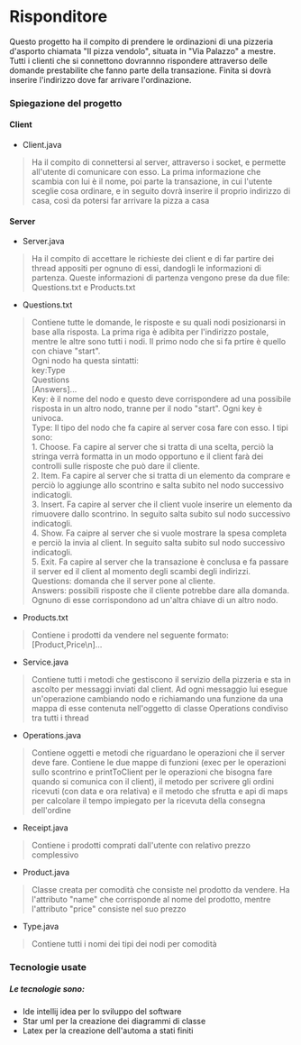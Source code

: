 # Risponditore
Questo progetto ha il compito di prendere le ordinazioni di una pizzeria d'asporto chiamata "Il pizza vendolo", situata in "Via Palazzo" a mestre. Tutti i clienti che si connettono dovrannno rispondere attraverso delle domande prestabilite che fanno parte della transazione. Finita si dovrà inserire l'indirizzo dove far arrivare l'ordinazione.

### Spiegazione del progetto
#### Client
* Client.java
> Ha il compito di connettersi al server, attraverso i socket, e permette all'utente di comunicare con esso. La prima informazione che scambia con lui è il nome, poi parte la transazione, in cui l'utente sceglie cosa ordinare, e in seguito dovrà inserire il proprio indirizzo di casa, così da potersi far arrivare la pizza a casa
#### Server
* Server.java
> Ha il compito di accettare le richieste dei client e di far partire dei thread appositi per ognuno di essi, dandogli le informazioni di partenza. Queste informazioni di partenza vengono prese da due file: Questions.txt e Products.txt

   * Questions.txt
   > Contiene tutte le domande, le risposte e su quali nodi posizionarsi in base alla risposta. La prima riga è adibita per l'indirizzo postale, mentre le altre sono tutti i nodi. Il primo nodo che si fa prtire è quello con chiave "start". <br />
   Ogni nodo ha questa sintatti: <br />
           key:Type <br />
                Questions <br />
                    [Answers]... <br />
    Key: è il nome del nodo e questo deve corrispondere ad una possibile risposta in un altro nodo, tranne per il nodo "start". Ogni key è univoca. <br />
    Type: Il tipo del nodo che fa capire al server cosa fare con esso. I tipi sono: <br />
        1. Choose. Fa capire al server che si tratta di una scelta, perciò la stringa verrà formatta in un modo opportuno e il client farà dei controlli sulle risposte che può dare il cliente. <br />
        2. Item. Fa capire al server che si tratta di un elemento da comprare e perciò lo aggiunge allo scontrino e salta subito nel nodo successivo indicatogli. <br />
        3. Insert. Fa capire al server che il client vuole inserire un elemento da rimuovere dallo scontrino. In seguito salta subito sul nodo successivo indicatogli. <br />
        4. Show. Fa caipre al server che si vuole mostrare la spesa completa e perciò la invia al client. In seguito salta subito sul nodo successivo indicatogli. <br />
        5. Exit. Fa capire al server che la transazione è conclusa e fa passare il server ed il client al momento degli scambi degli indirizzi. <br />
    Questions: domanda che il server pone al cliente. <br />
    Answers: possibili risposte che il cliente potrebbe dare alla domanda. Ognuno di esse corrispondono ad un'altra chiave di un altro nodo.

  * Products.txt
  > Contiene i prodotti da vendere nel seguente formato: <br />
          [Product,Price\n]...

* Service.java
> Contiene tutti i metodi che gestiscono il servizio della pizzeria e sta in ascolto per messaggi inviati dal client. Ad ogni messaggio lui esegue un'operazione cambiando nodo e richiamando una funzione da una mappa di esse contenuta nell'oggetto di classe Operations condiviso tra tutti i thread

* Operations.java
> Contiene oggetti e metodi che riguardano le operazioni che il server deve fare. Contiene le due mappe di funzioni (exec per le operazioni sullo scontrino e printToClient per le operazioni che bisogna fare quando si comunica con il client), il metodo per scrivere gli ordini ricevuti (con data e ora relativa) e il metodo che sfrutta e api di maps per calcolare il tempo impiegato per la ricevuta della consegna dell'ordine

* Receipt.java
> Contiene i prodotti comprati dall'utente con relativo prezzo complessivo

* Product.java
> Classe creata per comodità che consiste nel prodotto da vendere. Ha l'attributo "name" che corrisponde al nome del prodotto, mentre l'attributo "price" consiste nel suo prezzo

* Type.java
> Contiene tutti i nomi dei tipi dei nodi per comodità

### Tecnologie usate
##### Le tecnologie sono:
* Ide intellij idea per lo sviluppo del software
* Star uml per la creazione dei diagrammi di classe
* Latex per la creazione dell'automa a stati finiti
